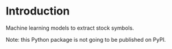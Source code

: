 # Introduction

Machine learning models to extract stock symbols.

Note: this Python package is not going to be published on PyPI.